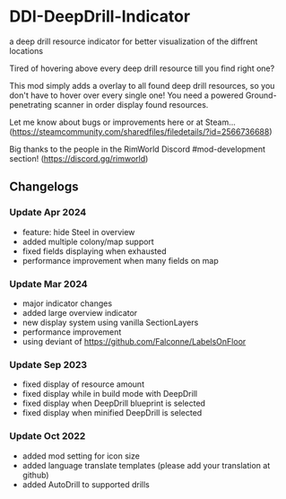 # DDI-DeepDrill-Indicator
a deep drill resource indicator for better visualization of the diffrent locations

Tired of hovering above every deep drill resource till you find right one?

This mod simply adds a overlay to all found deep drill resources, so you don't have to hover over every single one!
You need a powered Ground-penetrating scanner in order display found resources.

Let me know about bugs or improvements here or at Steam...
(https://steamcommunity.com/sharedfiles/filedetails/?id=2566736688)

Big thanks to the people in the RimWorld Discord #mod-development section!
(https://discord.gg/rimworld)

## Changelogs
### Update Apr 2024
- feature: hide Steel in overview
- added multiple colony/map support
- fixed fields displaying when exhausted
- performance improvement when many fields on map

### Update Mar 2024
- major indicator changes
- added large overview indicator
- new display system using vanilla SectionLayers
- performance improvement
- using deviant of https://github.com/Falconne/LabelsOnFloor

### Update Sep 2023
- fixed display of resource amount
- fixed display while in build mode with DeepDrill
- fixed display when DeepDrill blueprint is selected
- fixed display when minified DeepDrill is selected

### Update Oct 2022
- added mod setting for icon size
- added language translate templates (please add your translation at github)
- added AutoDrill to supported drills
